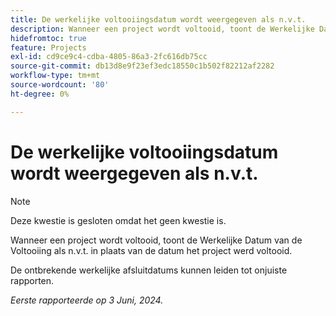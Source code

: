 ```yaml
---
title: De werkelijke voltooiingsdatum wordt weergegeven als n.v.t.
description: Wanneer een project wordt voltooid, toont de Werkelijke Datum van de Voltooiing als n.v.t. in plaats van de datum het project werd voltooid.
hidefromtoc: true
feature: Projects
exl-id: cd9ce9c4-cdba-4805-86a3-2fc616db75cc
source-git-commit: db13d8e9f23ef3edc18550c1b502f82212af2282
workflow-type: tm+mt
source-wordcount: '80'
ht-degree: 0%

---
```


# De werkelijke voltooiingsdatum wordt weergegeven als n.v.t.

>[!NOTE]
>
>Deze kwestie is gesloten omdat het geen kwestie is.

Wanneer een project wordt voltooid, toont de Werkelijke Datum van de Voltooiing als n.v.t. in plaats van de datum het project werd voltooid.

De ontbrekende werkelijke afsluitdatums kunnen leiden tot onjuiste rapporten.

_Eerste rapporteerde op 3 Juni, 2024._

